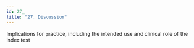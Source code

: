 ```yaml
---
id: 27_
title: "27. Discussion"
---
```

Implications for practice, including the intended use and clinical role of the index test